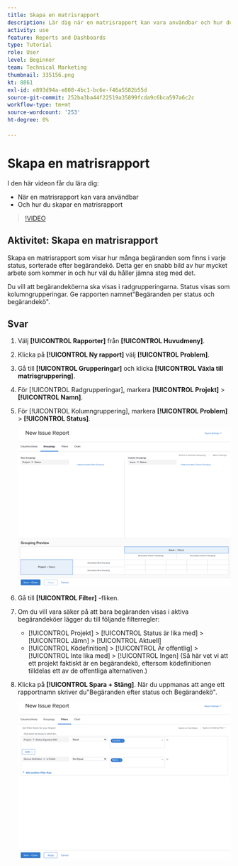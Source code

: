 ```yaml
---
title: Skapa en matrisrapport
description: Lär dig när en matrisrapport kan vara användbar och hur du skapar en matrisrapport i Workfront.
activity: use
feature: Reports and Dashboards
type: Tutorial
role: User
level: Beginner
team: Technical Marketing
thumbnail: 335156.png
kt: 8861
exl-id: e893d94a-e808-4bc1-bc6e-f46a5582b55d
source-git-commit: 252ba3ba44f22519a35899fcda9c6bca597a6c2c
workflow-type: tm+mt
source-wordcount: '253'
ht-degree: 0%

---
```


# Skapa en matrisrapport

I den här videon får du lära dig:

* När en matrisrapport kan vara användbar
* Och hur du skapar en matrisrapport

>[!VIDEO](https://video.tv.adobe.com/v/335156/?quality=12)

## Aktivitet: Skapa en matrisrapport

Skapa en matrisrapport som visar hur många begäranden som finns i varje status, sorterade efter begärandekö. Detta ger en snabb bild av hur mycket arbete som kommer in och hur väl du håller jämna steg med det.

Du vill att begärandeköerna ska visas i radgrupperingarna. Status visas som kolumngrupperingar. Ge rapporten namnet&quot;Begäranden per status och begärandekö&quot;.

## Svar

1. Välj **[!UICONTROL Rapporter]** från **[!UICONTROL Huvudmeny]**.
1. Klicka på **[!UICONTROL Ny rapport]** välj **[!UICONTROL Problem]**.
1. Gå till **[!UICONTROL Grupperingar]** och klicka **[!UICONTROL Växla till matrisgruppering]**.
1. För [!UICONTROL Radgrupperingar], markera **[!UICONTROL Projekt]** > **[!UICONTROL Namn]**.
1. För [!UICONTROL Kolumngruppering], markera **[!UICONTROL Problem]** > **[!UICONTROL Status]**.

   ![En bild av skärmen för att skapa en ny gruppering av problemrapporter](assets/matrix-report-groupings.png)

1. Gå till **[!UICONTROL Filter]** -fliken.
1. Om du vill vara säker på att bara begäranden visas i aktiva begärandeköer lägger du till följande filterregler:

   * [!UICONTROL Projekt] > [!UICONTROL Status är lika med] > [!UICONTROL Jämn] > [!UICONTROL Aktuell]
   * [!UICONTROL Ködefinition] > [!UICONTROL Är offentlig] > [!UICONTROL Inte lika med] > [!UICONTROL Ingen] (Så här vet vi att ett projekt faktiskt är en begärandekö, eftersom ködefinitionen tilldelas ett av de offentliga alternativen.)

1. Klicka på **[!UICONTROL Spara + Stäng]**. När du uppmanas att ange ett rapportnamn skriver du&quot;Begäranden efter status och Begärandekö&quot;.

   ![En bild av skärmen för att skapa ett nytt rapportfilter](assets/matrix-report-filters.png)

